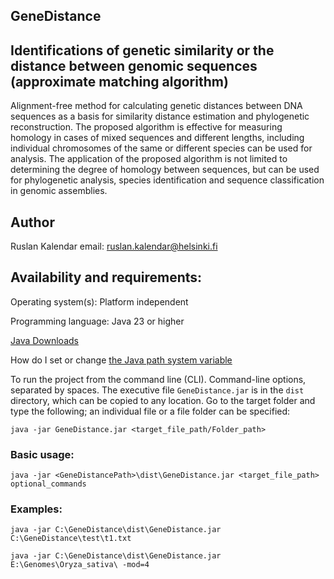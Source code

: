 ## GeneDistance
## Identifications of genetic similarity or the distance between genomic sequences (approximate matching algorithm)

Alignment-free method for calculating genetic distances between DNA sequences as a basis for similarity distance estimation and phylogenetic reconstruction. The proposed algorithm is effective for measuring homology in cases of mixed sequences and different lengths, including individual chromosomes of the same or different species can be used for analysis. The application of the proposed algorithm is not limited to determining the degree of homology between sequences, but can be used for phylogenetic analysis, species identification and sequence classification in genomic assemblies.

## Author
Ruslan Kalendar 
email: ruslan.kalendar@helsinki.fi

## Availability and requirements:

Operating system(s): Platform independent

Programming language: Java 23 or higher

[Java Downloads](https://www.oracle.com/java/technologies/downloads/)


How do I set or change [the Java path system variable](https://www.java.com/en/download/help/path.html)


To run the project from the command line (CLI). Command-line options, separated by spaces. 
The executive file ```GeneDistance.jar``` is in the ```dist``` directory, which can be copied to any location. 
Go to the target folder and type the following; an individual file or a file folder can be specified:

```java -jar GeneDistance.jar <target_file_path/Folder_path>```


### Basic usage:

```java -jar <GeneDistancePath>\dist\GeneDistance.jar <target_file_path> optional_commands```


### Examples:
```
java -jar C:\GeneDistance\dist\GeneDistance.jar C:\GeneDistance\test\t1.txt

java -jar C:\GeneDistance\dist\GeneDistance.jar E:\Genomes\Oryza_sativa\ -mod=4

```
